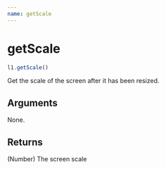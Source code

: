 ```yaml
---
name: getScale
---
```


# getScale

```js
l1.getScale()
```

Get the scale of the screen after it has been resized.

## Arguments

None.

## Returns

(Number) The screen scale
